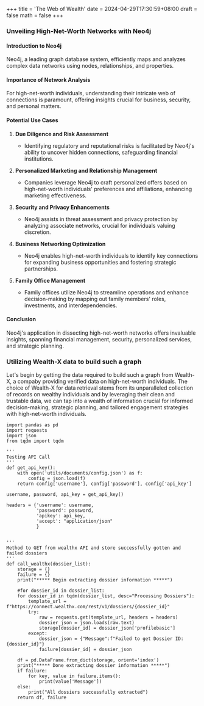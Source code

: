 +++
title = 'The Web of Wealth'
date = 2024-04-29T17:30:59+08:00
draft = false
math = false
+++

### Unveiling High-Net-Worth Networks with Neo4j

#### Introduction to Neo4j
Neo4j, a leading graph database system, efficiently maps and analyzes complex data networks using nodes, relationships, and properties.

#### Importance of Network Analysis
For high-net-worth individuals, understanding their intricate web of connections is paramount, offering insights crucial for business, security, and personal matters.

#### Potential Use Cases

1. **Due Diligence and Risk Assessment**
   - Identifying regulatory and reputational risks is facilitated by Neo4j's ability to uncover hidden connections, safeguarding financial institutions.

2. **Personalized Marketing and Relationship Management**
   - Companies leverage Neo4j to craft personalized offers based on high-net-worth individuals' preferences and affiliations, enhancing marketing effectiveness.

3. **Security and Privacy Enhancements**
   - Neo4j assists in threat assessment and privacy protection by analyzing associate networks, crucial for individuals valuing discretion.

4. **Business Networking Optimization**
   - Neo4j enables high-net-worth individuals to identify key connections for expanding business opportunities and fostering strategic partnerships.

5. **Family Office Management**
   - Family offices utilize Neo4j to streamline operations and enhance decision-making by mapping out family members' roles, investments, and interdependencies.

#### Conclusion
Neo4j's application in dissecting high-net-worth networks offers invaluable insights, spanning financial management, security, personalized services, and strategic planning.

### Utilizing Wealth-X data to build such a graph

Let's begin by getting the data required to build such a graph from Wealth-X, a compaby providing verified data on high-net-worth individuals. The choice of Wealth-X for data retrieval stems from its unparalleled collection of records on wealthy individuals and by leveraging their clean and trustable data, we can tap into a wealth of information crucial for informed decision-making, strategic planning, and tailored engagement strategies with high-net-worth individuals.

```
import pandas as pd
import requests
import json
from tqdm import tqdm

'''
Testing API Call
'''
def get_api_key():
    with open('utils/documents/config.json') as f:
        config = json.load(f)
    return config['username'], config['password'], config['api_key']

username, password, api_key = get_api_key()

headers = {'username': username,
           'password': password,
           'apikey': api_key,
           'accept': "application/json"
           }


'''
Method to GET from wealthx API and store successfully gotten and failed dossiers
'''
def call_wealthx(dossier_list):
    storage = {}
    failure = {}
    print("***** Begin extracting dossier information *****")

    #for dossier_id in dossier_list:
    for dossier_id in tqdm(dossier_list, desc="Processing Dossiers"):
        template_url = f"https://connect.wealthx.com/rest/v1/dossiers/{dossier_id}"
        try:
            raw = requests.get(template_url, headers = headers)
            dossier_json = json.loads(raw.text)
            storage[dossier_id] = dossier_json['profilebasic']
        except:
            dossier_json = {"Message":f"Failed to get Dossier ID: {dossier_id}"}
            failure[dossier_id] = dossier_json
    
    df = pd.DataFrame.from_dict(storage, orient='index')
    print("***** Done extracting dossier information *****")
    if failure:
        for key, value in failure.items():
            print(value['Message'])
    else:
        print("All dossiers successfully extracted")
    return df, failure
```